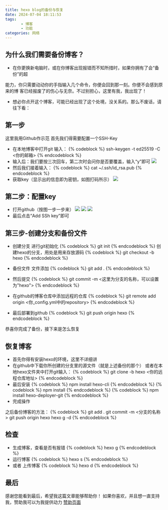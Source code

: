 ```yaml
---
title: hexo blog的备份与恢复
date: 2024-07-04 18:11:53
tags: 
       - 博客
       - 功能
categories: 网络
---
```

## 为什么我们需要备份博客？
- 在你更换新电脑时，或在你博客出现报错而不知所措时，如果你拥有了会“备份”的超

能力，你只需要动动你的手指输入几个命令，你便会回到那一刻。你便不会感到原来的博
客已经报废了的伤心与无奈。不过别担心，这里有我，我出现了！
- 想必你点开这个博客，可能已经出现了这个处境，没关系的。那么不废话，请往下看：

## 第一步
这里我用Github作示范
首先我们得需要配置一个SSH-Key
- 在本地博客中打开git
输入：
{% codeblock %}
ssh-keygen -t ed25519 -C <你的邮箱>
{% endcodeblock %}
- 输入后：我们要按三次回车，第二次时会问你是否要覆盖，输入“y”即可
![](https://img.rolude.icu/a.png)
- 然后我们接着输入：
{% codeblock %}
cat ~/.ssh/id_rsa.pub
{% endcodeblock %}
- 获取key（显示出的信息即为密钥，如图打码所示）
![](https://img.rolude.icu/b.png)

## 第二步：配置key
- 打开github（按图一步一步来）
![](https://img.rolude.icu/1.png)
![](https://img.rolude.icu/2.png)
![](https://img.rolude.icu/3.png)
- 最后点击“Add SSh key”即可

## 第三步-创建分支和备份文件
- 创建分支
进行git初始化
{% codeblock %}
git init
{% endcodeblock %}
创建hexo的分支，用处是用来存放源码
{% codeblock %}
git checkout -b hexo
{% endcodeblock %}

- 备份文件
文件添加
{% codeblock %}
git add .
{% endcodeblock %}
- 然后提交
{% codeblock %}
git commit -m <这里为分支的名称，可以设置为"hexo">
{% endcodeblock %}
- 在github的博客仓库中添加远程的仓库
{% codeblock %}
git remote add origin <你_config.yml中的repository>
{% endcodeblock %}
- 最后部署到github
{% codeblock %}
git push origin hexo
{% endcodeblock %}

恭喜你完成了备份，接下来是怎么恢复

## 恢复博客
- 首先你得有安装hexo的环境，这里不详细讲
- 在github中下载你所创建的分支里的源文件（就是上述备份的那个）
或者在本地hexo文件夹中打开git输入：
{% codeblock %}
git clone -b hexo  <你的远程仓库地址>
{% endcodeblock %}
- 最后安装
{% codeblock %}
npm install hexo-cli
{% endcodeblock %}
{% codeblock %}
npm install
{% endcodeblock %}
{% codeblock %}
npm install hexo-deployer-git
{% endcodeblock %}
- 完成操作

之后备份博客的方法：
{% codeblock %}
git add .
git commit -m <分支的名称>
git push origin hexo
hexo g -d
{% endcodeblock %}

## 检查
- 生成博客，查看是否有报错
{% codeblock %}
hexo g
{% endcodeblock %}
- 运行博客
{% codeblock %}
hexo s
{% endcodeblock %}
- 或者
  上传博客
{% codeblock %}
hexo d
{% endcodeblock %}

## 最后
感谢您能看到最后，希望我这篇文章能够帮助你！
如果你喜欢，并且想一直支持我，赞助我可以为我提供动力
[赞助页面](/about)